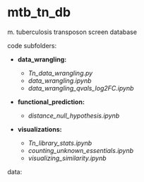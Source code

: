 # mtb_tn_db
m. tuberculosis transposon screen database 

code subfolders: 
* **data_wrangling:**
  * *Tn_data_wrangling.py*
  * *data_wrangling.ipynb*
  * *data_wrangling_qvals_log2FC.ipynb*
  
* **functional_prediction:**
  * *distance_null_hypothesis.ipynb*
  
* **visualizations:**
  * *Tn_library_stats.ipynb*
  * *counting_unknown_essentials.ipynb* 
  * *visualizing_similarity.ipynb*

data: 


